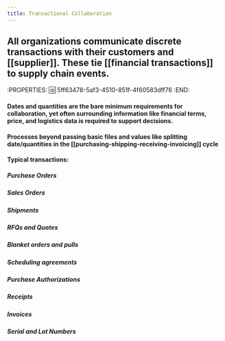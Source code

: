 ```yaml
---
title: Transactional Collaboration
---
```


## All organizations communicate discrete transactions with their customers and [[supplier]]. These tie [[financial transactions]] to supply chain events.
:PROPERTIES:
:id: 5ff63478-5af3-4510-851f-4f60583dff76
:END:
#### Dates and quantities are the bare minimum requirements for collaboration, yet often surrounding information like financial terms, price, and logistics data is required to support decisions.
#### Processes beyond passing basic files and values like splitting date/quantities in the [[purchasing-shipping-receiving-invoicing]] cycle
#### Typical transactions:
##### Purchase Orders
##### Sales Orders
##### Shipments
##### RFQs and Quotes
##### Blanket orders and pulls
##### Scheduling agreements
##### Purchase Authorizations
##### Receipts
##### Invoices
##### Serial and Lot Numbers